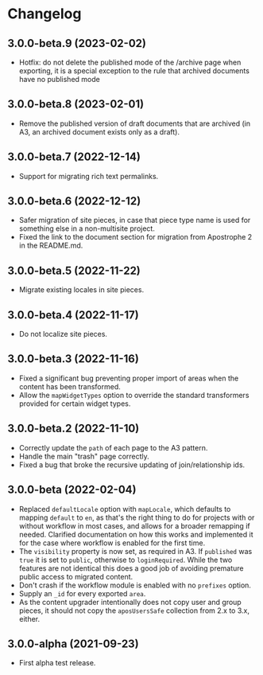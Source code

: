 # Changelog

## 3.0.0-beta.9 (2023-02-02)

- Hotfix: do not delete the published mode of the /archive page when exporting, it is a special exception to the rule that archived documents have no published mode

## 3.0.0-beta.8 (2023-02-01)

- Remove the published version of draft documents that are archived (in A3, an archived document exists only as a draft).

## 3.0.0-beta.7 (2022-12-14)

- Support for migrating rich text permalinks.

## 3.0.0-beta.6 (2022-12-12)

- Safer migration of site pieces, in case that piece type name is used for something else in a non-multisite project.
- Fixed the link to the document section for migration from Apostrophe 2 in the README.md.

## 3.0.0-beta.5 (2022-11-22)

- Migrate existing locales in site pieces.

## 3.0.0-beta.4 (2022-11-17)

- Do not localize site pieces.

## 3.0.0-beta.3 (2022-11-16)

- Fixed a significant bug preventing proper import of areas when the content has been transformed.
- Allow the `mapWidgetTypes` option to override the standard transformers provided for certain widget types.

## 3.0.0-beta.2 (2022-11-10)

- Correctly update the `path` of each page to the A3 pattern.
- Handle the main "trash" page correctly.
- Fixed a bug that broke the recursive updating of join/relationship ids.

## 3.0.0-beta (2022-02-04)

- Replaced `defaultLocale` option with `mapLocale`, which defaults to mapping `default` to `en`, as that's the right thing to do for projects with or without workflow in most cases, and allows for a broader remapping if needed. Clarified documentation on how this works and implemented it for the case where workflow is enabled for the first time.
- The `visibility` property is now set, as required in A3. If `published` was `true` it is set to `public`, otherwise to `loginRequired`. While the two features are not identical this does a good job of avoiding premature public access to migrated content.
- Don't crash if the workflow module is enabled with no `prefixes` option.
- Supply an `_id` for every exported `area`.
- As the content upgrader intentionally does not copy user and group pieces, it should not copy the `aposUsersSafe` collection from 2.x to 3.x, either.

## 3.0.0-alpha (2021-09-23)

- First alpha test release.
